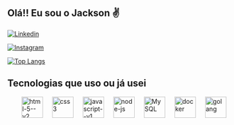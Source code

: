 ## Olá!! Eu sou o Jackson ✌️

<!-- Redes sociais -->

[![Linkedin](https://img.shields.io/badge/LinkedIn-0077B5?style=for-the-badge&logo=linkedin&logoColor=white)](https://www.linkedin.com/in/jackson-santana-07713a181/) 

[![Instagram](https://img.shields.io/badge/Instagram-E4405F?style=for-the-badge&logo=instagram&logoColor=white)](https://www.instagram.com/_jotagod/)


<!-- Linguagens mais usadas  -->

[![Top Langs](https://github-readme-stats.vercel.app/api/top-langs/?username=jotaGGod&hide_progress=true)]()

## Tecnologias que uso ou já usei

<!-- Tecnologias -->

<div style="display: flex; justify-content: space-around; "><br>    
    <img width="48" height="48" src="https://img.icons8.com/color/48/html-5--v2.png" alt="html-5--v2"/>
    <img width="48" height="48" src="https://img.icons8.com/plasticine/100/css3.png" alt="css3"/>
    <img width="48" height="48" src="https://img.icons8.com/color/48/javascript--v1.png" alt="javascript--v1"/>
    <img width="48" height="48" src="https://img.icons8.com/fluency/48/node-js.png" alt="node-js"/>
    <img width="48" height="48" src="https://img.icons8.com/external-those-icons-flat-those-icons/48/external-MySQL-programming-and-development-those-icons-flat-those-icons.png" alt="MySQL"/>
    <img width="48" height="48" src="https://img.icons8.com/fluency/48/docker.png" alt="docker"/>
    <img width="48" height="48" alt="golang" src="https://img.icons8.com/color/48/000000/golang.png"/>
</div>

